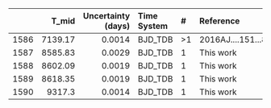 |      |   T_mid |   Uncertainty (days) | Time System   | #   | Reference           |
|-----:|--------:|---------------------:|:--------------|:----|:--------------------|
| 1586 | 7139.17 |               0.0014 | BJD_TDB       | >1  | 2016AJ....151...89B |
| 1587 | 8585.83 |               0.0029 | BJD_TDB       | 1   | This work           |
| 1588 | 8602.09 |               0.0019 | BJD_TDB       | 1   | This work           |
| 1589 | 8618.35 |               0.0019 | BJD_TDB       | 1   | This work           |
| 1590 | 9317.3  |               0.0014 | BJD_TDB       | 1   | This work           |